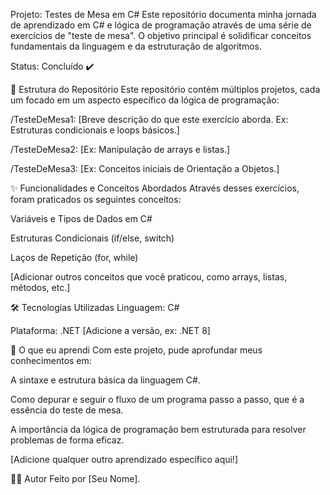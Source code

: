 Projeto: Testes de Mesa em C#
Este repositório documenta minha jornada de aprendizado em C# e lógica de programação através de uma série de exercícios de "teste de mesa". O objetivo principal é solidificar conceitos fundamentais da linguagem e da estruturação de algoritmos.

Status: Concluído ✔️

📂 Estrutura do Repositório
Este repositório contém múltiplos projetos, cada um focado em um aspecto específico da lógica de programação:

/TesteDeMesa1: [Breve descrição do que este exercício aborda. Ex: Estruturas condicionais e loops básicos.]

/TesteDeMesa2: [Ex: Manipulação de arrays e listas.]

/TesteDeMesa3: [Ex: Conceitos iniciais de Orientação a Objetos.]

✨ Funcionalidades e Conceitos Abordados
Através desses exercícios, foram praticados os seguintes conceitos:

Variáveis e Tipos de Dados em C#

Estruturas Condicionais (if/else, switch)

Laços de Repetição (for, while)

[Adicionar outros conceitos que você praticou, como arrays, listas, métodos, etc.]  

🛠️ Tecnologias Utilizadas
Linguagem: C#

Plataforma: .NET [Adicione a versão, ex: .NET 8]

🧠 O que eu aprendi
Com este projeto, pude aprofundar meus conhecimentos em:

A sintaxe e estrutura básica da linguagem C#.

Como depurar e seguir o fluxo de um programa passo a passo, que é a essência do teste de mesa.

A importância da lógica de programação bem estruturada para resolver problemas de forma eficaz.

[Adicione qualquer outro aprendizado específico aqui!]

👨‍💻 Autor
Feito por [Seu Nome].
